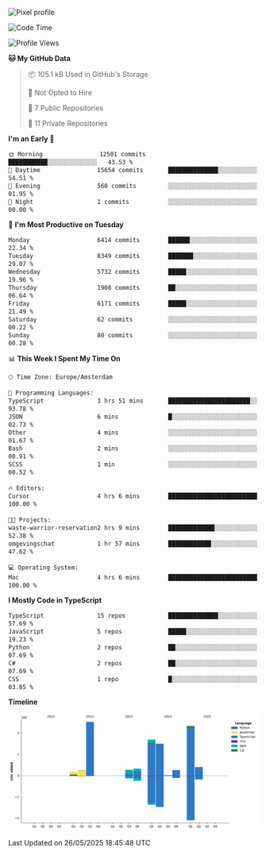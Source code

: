 ![Pixel profile](https://pixel-profile.vercel.app/api/github-stats?username=Atchferox&screen_effect=true&theme=rainbow
)


<!--START_SECTION:waka-->
![Code Time](http://img.shields.io/badge/Code%20Time-697%20hrs%2017%20mins-blue)

![Profile Views](http://img.shields.io/badge/Profile%20Views-0-blue)

**🐱 My GitHub Data** 

> 📦 105.1 kB Used in GitHub's Storage 
 > 
> 🚫 Not Opted to Hire
 > 
> 📜 7 Public Repositories 
 > 
> 🔑 11 Private Repositories 
 > 
**I'm an Early 🐤** 

```text
🌞 Morning                12501 commits       ███████████░░░░░░░░░░░░░░   43.53 % 
🌆 Daytime                15654 commits       ██████████████░░░░░░░░░░░   54.51 % 
🌃 Evening                560 commits         ░░░░░░░░░░░░░░░░░░░░░░░░░   01.95 % 
🌙 Night                  1 commits           ░░░░░░░░░░░░░░░░░░░░░░░░░   00.00 % 
```
📅 **I'm Most Productive on Tuesday** 

```text
Monday                   6414 commits        ██████░░░░░░░░░░░░░░░░░░░   22.34 % 
Tuesday                  8349 commits        ███████░░░░░░░░░░░░░░░░░░   29.07 % 
Wednesday                5732 commits        █████░░░░░░░░░░░░░░░░░░░░   19.96 % 
Thursday                 1908 commits        ██░░░░░░░░░░░░░░░░░░░░░░░   06.64 % 
Friday                   6171 commits        █████░░░░░░░░░░░░░░░░░░░░   21.49 % 
Saturday                 62 commits          ░░░░░░░░░░░░░░░░░░░░░░░░░   00.22 % 
Sunday                   80 commits          ░░░░░░░░░░░░░░░░░░░░░░░░░   00.28 % 
```


📊 **This Week I Spent My Time On** 

```text
🕑︎ Time Zone: Europe/Amsterdam

💬 Programming Languages: 
TypeScript               3 hrs 51 mins       ███████████████████████░░   93.78 % 
JSON                     6 mins              █░░░░░░░░░░░░░░░░░░░░░░░░   02.73 % 
Other                    4 mins              ░░░░░░░░░░░░░░░░░░░░░░░░░   01.67 % 
Bash                     2 mins              ░░░░░░░░░░░░░░░░░░░░░░░░░   00.91 % 
SCSS                     1 min               ░░░░░░░░░░░░░░░░░░░░░░░░░   00.52 % 

🔥 Editors: 
Cursor                   4 hrs 6 mins        █████████████████████████   100.00 % 

🐱‍💻 Projects: 
waste-warrior-reservation2 hrs 9 mins        █████████████░░░░░░░░░░░░   52.38 % 
omgevingschat            1 hr 57 mins        ████████████░░░░░░░░░░░░░   47.62 % 

💻 Operating System: 
Mac                      4 hrs 6 mins        █████████████████████████   100.00 % 
```

**I Mostly Code in TypeScript** 

```text
TypeScript               15 repos            ██████████████░░░░░░░░░░░   57.69 % 
JavaScript               5 repos             █████░░░░░░░░░░░░░░░░░░░░   19.23 % 
Python                   2 repos             ██░░░░░░░░░░░░░░░░░░░░░░░   07.69 % 
C#                       2 repos             ██░░░░░░░░░░░░░░░░░░░░░░░   07.69 % 
CSS                      1 repo              █░░░░░░░░░░░░░░░░░░░░░░░░   03.85 % 
```



**Timeline**

![Lines of Code chart](https://raw.githubusercontent.com/Atchferox/Atchferox/main/assets/bar_graph.png)


 Last Updated on 26/05/2025 18:45:48 UTC
<!--END_SECTION:waka-->
